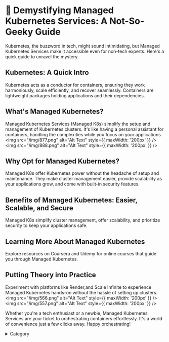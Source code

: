 

# 📑 Demystifying Managed Kubernetes Services: A Not-So-Geeky Guide

Kubernetes, the buzzword in tech, might sound intimidating, but Managed Kubernetes Services make it accessible even for non-tech experts. Here's a quick guide to unravel the mystery.

## Kubernetes: A Quick Intro

Kubernetes acts as a conductor for containers, ensuring they work harmoniously, scale efficiently, and recover seamlessly. Containers are lightweight packages holding applications and their dependencies.

## What's Managed Kubernetes?

Managed Kubernetes Services (Managed K8s) simplify the setup and management of Kubernetes clusters. It's like having a personal assistant for containers, handling the complexities while you focus on your applications.
<img src="/img/877.png" alt="Alt Text" style={{ maxWidth: '200px' }} />
<img src="/img/888.png" alt="Alt Text" style={{ maxWidth: '200px' }} />


## Why Opt for Managed Kubernetes?

Managed K8s offer Kubernetes power without the headache of setup and maintenance. They make cluster management easier, provide scalability as your applications grow, and come with built-in security features.

## Benefits of Managed Kubernetes: Easier, Scalable, and Secure

Managed K8s simplify cluster management, offer scalability, and prioritize security to keep your applications safe.

## Learning More About Managed Kubernetes

Explore resources on Coursera and Udemy for online courses that guide you through Managed Kubernetes. 

## Putting Theory into Practice

Experiment with platforms like Render,and Scale Infinite to experience Managed Kubernetes hands-on without the hassle of setting up clusters.
<img src="/img/566.png" alt="Alt Text" style={{ maxWidth: '200px' }} />
<img src="/img/557.png" alt="Alt Text" style={{ maxWidth: '200px' }} />

Whether you're a tech enthusiast or a newbie, Managed Kubernetes Services are your ticket to orchestrating containers effortlessly. It's a world of convenience just a few clicks away. Happy orchestrating!

<details>

<summary>Category</summary>

Kubernetes, cloud computing, DevOps, cloud services, hosting platform, container orchestration, cloud infrastructure, cloud deployment, cloud management, cloud technology, cloud solutions&#x20;

</details>

